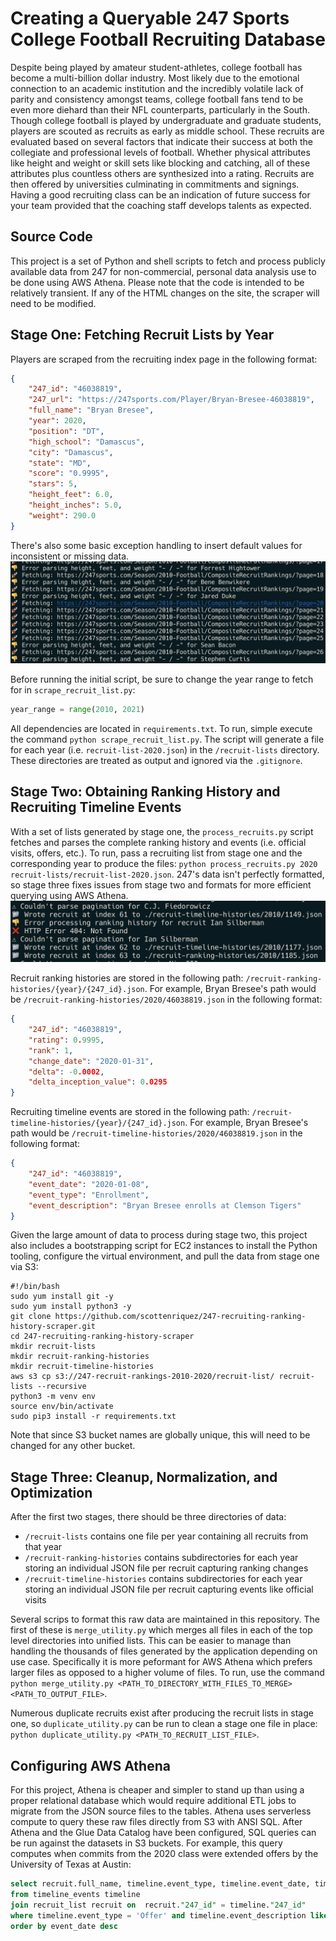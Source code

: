 # Creating a Queryable 247 Sports College Football Recruiting Database 
Despite being played by amateur student-athletes, college football has become a multi-billion dollar industry. Most likely due to the emotional connection to an academic institution and the incredibly volatile lack of parity and consistency amongst teams, college football fans tend to be even more diehard than their NFL counterparts, particularly in the South. Though college football is played by undergraduate and graduate students, players are scouted as recruits as early as middle school. These recruits are evaluated based on several factors that indicate their success at both the collegiate and professional levels of football. Whether physical attributes like height and weight or skill sets like blocking and catching, all of these attributes plus countless others are synthesized into a rating. Recruits are then offered by universities culminating in commitments and signings. Having a good recruiting class can be an indication of future success for your team provided that the coaching staff develops talents as expected.

## Source Code
This project is a set of Python and shell scripts to fetch and process publicly available data from 247 for non-commercial, personal data analysis use to be done using AWS Athena. Please note that the code is intended to be relatively transient. If any of the HTML changes on the site, the scraper will need to be modified.

## Stage One: Fetching Recruit Lists by Year
Players are scraped from the recruiting index page in the following format:
```json
{
    "247_id": "46038819",
    "247_url": "https://247sports.com/Player/Bryan-Bresee-46038819",
    "full_name": "Bryan Bresee",
    "year": 2020,
    "position": "DT",
    "high_school": "Damascus",
    "city": "Damascus",
    "state": "MD",
    "score": "0.9995",
    "stars": 5,
    "height_feet": 6.0,
    "height_inches": 5.0,
    "weight": 290.0
}
``` 
There's also some basic exception handling to insert default values for inconsistent or missing data.
![Error handling](screenshots/recruit-list-error-handling.png)

Before running the initial script, be sure to change the year range to fetch for in `scrape_recruit_list.py`:
```python
year_range = range(2010, 2021)
```

All dependencies are located in `requirements.txt`. To run, simple execute the command `python scrape_recruit_list.py`. The script will generate a file for each year (i.e. `recruit-list-2020.json`) in the `/recruit-lists` directory. These directories are treated as output and ignored via the `.gitignore`.

## Stage Two: Obtaining Ranking History and Recruiting Timeline Events
With a set of lists generated by stage one, the `process_recruits.py` script fetches and parses the complete ranking history and events (i.e. official visits, offers, etc.). To run, pass a recruiting list from stage one and the corresponding year to produce the files: `python process_recruits.py 2020 recruit-lists/recruit-list-2020.json`. 247's data isn't perfectly formatted, so stage three fixes issues from stage two and formats for more efficient querying using AWS Athena.
![Error handling](screenshots/process-recruits-error-handling.png)

Recruit ranking histories are stored in the following path: `/recruit-ranking-histories/{year}/{247_id}.json`. For example, Bryan Bresee's path would be `/recruit-ranking-histories/2020/46038819.json` in the following format:
```json
{
    "247_id": "46038819",
    "rating": 0.9995,
    "rank": 1,
    "change_date": "2020-01-31",
    "delta": -0.0002,
    "delta_inception_value": 0.0295
}
```

Recruiting timeline events are stored in the following path: `/recruit-timeline-histories/{year}/{247_id}.json`. For example, Bryan Bresee's path would be `/recruit-timeline-histories/2020/46038819.json` in the following format:
```json
{
    "247_id": "46038819",
    "event_date": "2020-01-08",
    "event_type": "Enrollment",
    "event_description": "Bryan Bresee enrolls at Clemson Tigers"
}
```

Given the large amount of data to process during stage two, this project also includes a bootstrapping script for EC2 instances to install the Python tooling, configure the virtual environment, and pull the data from stage one via S3:
```shell script
#!/bin/bash
sudo yum install git -y
sudo yum install python3 -y
git clone https://github.com/scottenriquez/247-recruiting-ranking-history-scraper.git
cd 247-recruiting-ranking-history-scraper
mkdir recruit-lists
mkdir recruit-ranking-histories
mkdir recruit-timeline-histories
aws s3 cp s3://247-recruit-rankings-2010-2020/recruit-list/ recruit-lists --recursive
python3 -m venv env
source env/bin/activate
sudo pip3 install -r requirements.txt
```

Note that since S3 bucket names are globally unique, this will need to be changed for any other bucket.

## Stage Three: Cleanup, Normalization, and Optimization
After the first two stages, there should be three directories of data:
- `/recruit-lists` contains one file per year containing all recruits from that year
- `/recruit-ranking-histories` contains subdirectories for each year storing an individual JSON file per recruit capturing ranking changes
- `/recruit-timeline-histories` contains subdirectories for each year storing an individual JSON file per recruit capturing events like official visits

Several scrips to format this raw data are maintained in this repository. The first of these is `merge_utility.py` which merges all files in each of the top level directories into unified lists. This can be easier to manage than handling the thousands of files generated by the application depending on use case. Specifically it is more peformant for AWS Athena which prefers larger files as opposed to a higher volume of files. To run, use the command `python merge_utility.py <PATH_TO_DIRECTORY_WITH_FILES_TO_MERGE> <PATH_TO_OUTPUT_FILE>`.

Numerous duplicate recruits exist after producing the recruit lists in stage one, so `duplicate_utility.py` can be run to clean a stage one file in place: `python duplicate_utility.py <PATH_TO_RECRUIT_LIST_FILE>`.

## Configuring AWS Athena
For this project, Athena is cheaper and simpler to stand up than using a proper relational database which would require additional ETL jobs to migrate from the JSON source files to the tables. Athena uses serverless compute to query these raw files directly from S3 with ANSI SQL. After Athena and the Glue Data Catalog have been configured, SQL queries can be run against the datasets in S3 buckets. For example, this query computes when commits from the 2020 class were extended offers by the University of Texas at Austin:
```sql
select recruit.full_name, timeline.event_type, timeline.event_date, timeline.event_description
from timeline_events timeline
join recruit_list recruit on  recruit."247_id" = timeline."247_id"
where timeline.event_type = 'Offer' and timeline.event_description like '%Texas Longhorns%' and recruit.year = 2020
order by event_date desc
```
